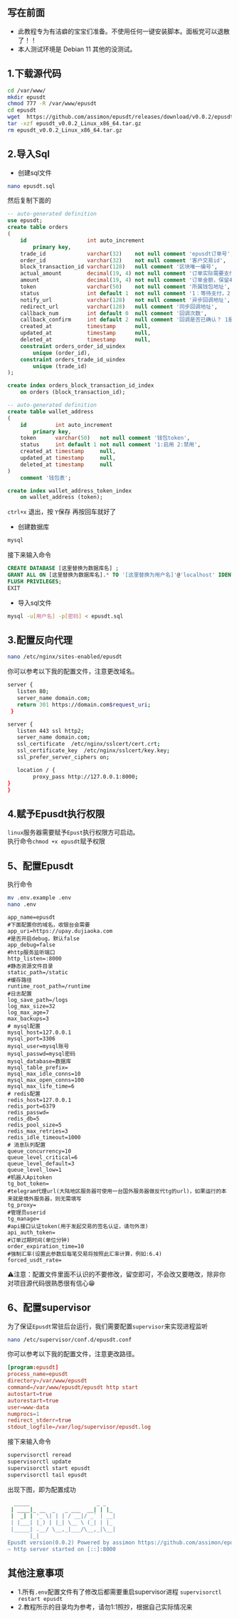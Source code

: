 ## 写在前面

- 此教程专为有洁癖的宝宝们准备。不使用任何一键安装脚本。面板党可以退散了！！
- 本人测试环境是 Debian 11 其他的没测试。
## 1.下载源代码
```bash
cd /var/www/
mkdir epusdt
chmod 777 -R /var/www/epusdt
cd epusdt
wget  https://github.com/assimon/epusdt/releases/download/v0.0.2/epusdt_v0.0.2_Linux_x86_64.tar.gz
tar -xzf epusdt_v0.0.2_Linux_x86_64.tar.gz
rm epusdt_v0.0.2_Linux_x86_64.tar.gz
```
## 2.导入Sql
- 创建sql文件
```bash
nano epusdt.sql
```
然后复制下面的
```sql
-- auto-generated definition
use epusdt;
create table orders
(
    id                   int auto_increment
        primary key,
    trade_id             varchar(32)    not null comment 'epusdt订单号',
    order_id             varchar(32)    not null comment '客户交易id',
    block_transaction_id varchar(128)   null comment '区块唯一编号',
    actual_amount        decimal(19, 4) not null comment '订单实际需要支付的金额，保留4位小数',
    amount               decimal(19, 4) not null comment '订单金额，保留4位小数',
    token                varchar(50)    not null comment '所属钱包地址',
    status               int default 1  not null comment '1：等待支付，2：支付成功，3：已过期',
    notify_url           varchar(128)   not null comment '异步回调地址',
    redirect_url         varchar(128)   null comment '同步回调地址',
    callback_num         int default 0  null comment '回调次数',
    callback_confirm     int default 2  null comment '回调是否已确认？ 1是 2否',
    created_at           timestamp      null,
    updated_at           timestamp      null,
    deleted_at           timestamp      null,
    constraint orders_order_id_uindex
        unique (order_id),
    constraint orders_trade_id_uindex
        unique (trade_id)
);

create index orders_block_transaction_id_index
    on orders (block_transaction_id);

-- auto-generated definition
create table wallet_address
(
    id         int auto_increment
        primary key,
    token      varchar(50)   not null comment '钱包token',
    status     int default 1 not null comment '1:启用 2:禁用',
    created_at timestamp     null,
    updated_at timestamp     null,
    deleted_at timestamp     null
)
    comment '钱包表';

create index wallet_address_token_index
    on wallet_address (token);
```
`ctrl+x` 退出，按 `Y`保存 再按回车就好了
- 创建数据库 
```bash
mysql
```
接下来输入命令 
```sql
CREATE DATABASE [这里替换为数据库名] ;
GRANT ALL ON [这里替换为数据库名].* TO '[这里替换为用户名]'@'localhost' IDENTIFIED BY '[这里替换为密码]' WITH GRANT OPTION;
FLUSH PRIVILEGES;
EXIT
```
- 导入sql文件
```bash
mysql -u[用户名] -p[密码] < epusdt.sql 
```
## 3.配置反向代理
```bash
nano /etc/nginx/sites-enabled/epusdt
```
你可以参考以下我的配置文件，注意更改域名。
```bash
server {
   listen 80;
   server_name domain.com;
   return 301 https://domain.com$request_uri;
 }

server {
   listen 443 ssl http2;
   server_name domain.com;
   ssl_certificate  /etc/nginx/sslcert/cert.crt;
   ssl_certificate_key  /etc/nginx/sslcert/key.key; 
   ssl_prefer_server_ciphers on;

   location / {
        proxy_pass http://127.0.0.1:8000;
}
}

```
## 4.赋予Epusdt执行权限
`linux`服务器需要赋予`Epust`执行权限方可启动。            
执行命令```chmod +x epusdt```赋予权限
## 5、配置Epusdt
执行命令
```bash
mv .env.example .env
nano .env
```

```dotenv
app_name=epusdt
#下面配置你的域名，收银台会需要
app_uri=https://upay.dujiaoka.com
#是否开启debug，默认false
app_debug=false
#http服务监听端口
http_listen=:8000
#静态资源文件目录
static_path=/static
#缓存路径
runtime_root_path=/runtime
#日志配置
log_save_path=/logs
log_max_size=32
log_max_age=7
max_backups=3
# mysql配置
mysql_host=127.0.0.1
mysql_port=3306
mysql_user=mysql账号
mysql_passwd=mysql密码
mysql_database=数据库
mysql_table_prefix=
mysql_max_idle_conns=10
mysql_max_open_conns=100
mysql_max_life_time=6
# redis配置
redis_host=127.0.0.1
redis_port=6379
redis_passwd=
redis_db=5
redis_pool_size=5
redis_max_retries=3
redis_idle_timeout=1000
# 消息队列配置
queue_concurrency=10
queue_level_critical=6
queue_level_default=3
queue_level_low=1
#机器人Apitoken
tg_bot_token=
#telegram代理url(大陆地区服务器可使用一台国外服务器做反代tg的url)，如果运行的本来就是境外服务器，则无需填写
tg_proxy=
#管理员userid
tg_manage=
#api接口认证token(用于发起交易的签名认证，请勿外泄)
api_auth_token=
#订单过期时间(单位分钟)
order_expiration_time=10
#强制汇率(设置此参数后每笔交易将按照此汇率计算，例如:6.4)
forced_usdt_rate=
```
⚠️注意：配置文件里面不认识的不要修改，留空即可，不会改又要瞎改，除非你对项目源代码很熟悉很有信心😁
## 6、配置supervisor
为了保证`Epusdt`常驻后台运行，我们需要配置`supervisor`来实现进程监听  
```bash
nano /etc/supervisor/conf.d/epusdt.conf
```
你可以参考以下我的配置文件，注意更改路径。
```conf
[program:epusdt]
process_name=epusdt
directory=/var/www/epusdt
command=/var/www/epusdt/epusdt http start
autostart=true
autorestart=true
user=www-data
numprocs=1
redirect_stderr=true
stdout_logfile=/var/log/supervisor/epusdt.log
```
接下来输入命令
```bash
supervisorctl reread
supervisorctl update
supervisorctl start epusdt
supervisorctl tail epusdt
```
出现下图，即为配置成功
```bash
  _____                     _ _   
 | ____|_ __  _   _ ___  __| | |_ 
 |  _| | '_ \| | | / __|/ _` | __|
 | |___| |_) | |_| \__ \ (_| | |_ 
 |_____| .__/ \__,_|___/\__,_|\__|
       |_|                        
Epusdt version(0.0.2) Powered by assimon https://github.com/assimon/epusdt 
⇨ http server started on [::]:8000
```
## 其他注意事项
- 1.所有`.env`配置文件有了修改后都需要重启supervisor进程 `supervisorctl restart epusdt`
- 2.教程所示的目录均为参考，请勿1:1照抄，根据自己实际情况来